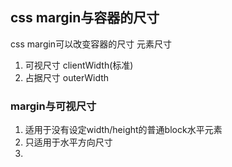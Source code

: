 ## css margin与容器的尺寸
css margin可以改变容器的尺寸
元素尺寸
1. 可视尺寸 clientWidth(标准)
2. 占据尺寸 outerWidth


### margin与可视尺寸
1. 适用于没有设定width/height的普通block水平元素
2. 只适用于水平方向尺寸
3. 
